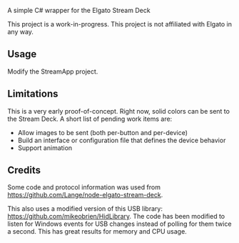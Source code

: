 A simple C# wrapper for the Elgato Stream Deck

This project is a work-in-progress. This project is not affiliated with Elgato in any way.

## Usage
Modify the StreamApp project.

## Limitations
This is a very early proof-of-concept. Right now, solid colors can be sent to the Stream Deck. A short list of pending work items are:
* Allow images to be sent (both per-button and per-device)
* Build an interface or configuration file that defines the device behavior
* Support animation

## Credits
Some code and protocol information was used from https://github.com/Lange/node-elgato-stream-deck.

This also uses a modified version of this USB library: https://github.com/mikeobrien/HidLibrary. The code has been modified to listen for Windows events for USB changes instead of polling for them twice a second. This has great results for memory and CPU usage.
